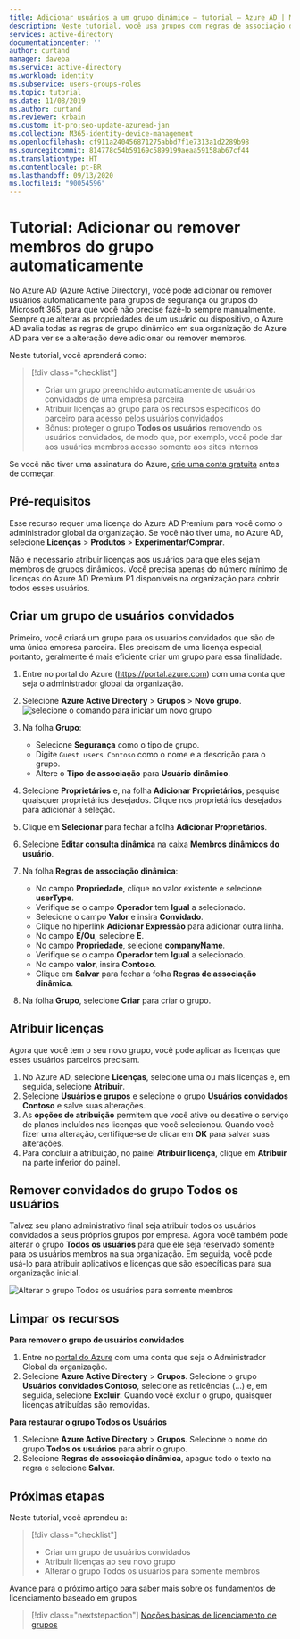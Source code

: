 ```yaml
---
title: Adicionar usuários a um grupo dinâmico – tutorial – Azure AD | Microsoft Docs
description: Neste tutorial, você usa grupos com regras de associação do usuário para adicionar ou remover usuários automaticamente
services: active-directory
documentationcenter: ''
author: curtand
manager: daveba
ms.service: active-directory
ms.workload: identity
ms.subservice: users-groups-roles
ms.topic: tutorial
ms.date: 11/08/2019
ms.author: curtand
ms.reviewer: krbain
ms.custom: it-pro;seo-update-azuread-jan
ms.collection: M365-identity-device-management
ms.openlocfilehash: cf911a240456871275abbd7f1e7313a1d2289b98
ms.sourcegitcommit: 814778c54b59169c5899199aeaa59158ab67cf44
ms.translationtype: HT
ms.contentlocale: pt-BR
ms.lasthandoff: 09/13/2020
ms.locfileid: "90054596"
---
```

# <a name="tutorial-add-or-remove-group-members-automatically"></a>Tutorial: Adicionar ou remover membros do grupo automaticamente

No Azure AD (Azure Active Directory), você pode adicionar ou remover usuários automaticamente para grupos de segurança ou grupos do Microsoft 365, para que você não precise fazê-lo sempre manualmente. Sempre que alterar as propriedades de um usuário ou dispositivo, o Azure AD avalia todas as regras de grupo dinâmico em sua organização do Azure AD para ver se a alteração deve adicionar ou remover membros.

Neste tutorial, você aprenderá como:
> [!div class="checklist"]
> * Criar um grupo preenchido automaticamente de usuários convidados de uma empresa parceira
> * Atribuir licenças ao grupo para os recursos específicos do parceiro para acesso pelos usuários convidados
> * Bônus: proteger o grupo **Todos os usuários** removendo os usuários convidados, de modo que, por exemplo, você pode dar aos usuários membros acesso somente aos sites internos

Se você não tiver uma assinatura do Azure, [crie uma conta gratuita](https://azure.microsoft.com/free/) antes de começar.

## <a name="prerequisites"></a>Pré-requisitos

Esse recurso requer uma licença do Azure AD Premium para você como o administrador global da organização. Se você não tiver uma, no Azure AD, selecione **Licenças** > **Produtos** > **Experimentar/Comprar**.

Não é necessário atribuir licenças aos usuários para que eles sejam membros de grupos dinâmicos. Você precisa apenas do número mínimo de licenças do Azure AD Premium P1 disponíveis na organização para cobrir todos esses usuários. 

## <a name="create-a-group-of-guest-users"></a>Criar um grupo de usuários convidados

Primeiro, você criará um grupo para os usuários convidados que são de uma única empresa parceira. Eles precisam de uma licença especial, portanto, geralmente é mais eficiente criar um grupo para essa finalidade.

1. Entre no portal do Azure (https://portal.azure.com) com uma conta que seja o administrador global da organização.
2. Selecione **Azure Active Directory** > **Grupos** > **Novo grupo**.
   ![selecione o comando para iniciar um novo grupo](./media/groups-dynamic-tutorial/new-group.png)
3. Na folha **Grupo**:
  
   * Selecione **Segurança** como o tipo de grupo.
   * Digite `Guest users Contoso` como o nome e a descrição para o grupo.
   * Altere o **Tipo de associação** para **Usuário dinâmico**.
   
4. Selecione **Proprietários** e, na folha **Adicionar Proprietários**, pesquise quaisquer proprietários desejados. Clique nos proprietários desejados para adicionar à seleção.
5. Clique em **Selecionar** para fechar a folha **Adicionar Proprietários**.  
6. Selecione **Editar consulta dinâmica** na caixa **Membros dinâmicos do usuário**.
7. Na folha **Regras de associação dinâmica**:

   * No campo **Propriedade**, clique no valor existente e selecione **userType**. 
   * Verifique se o campo **Operador** tem **Igual** a selecionado.  
   * Selecione o campo **Valor** e insira **Convidado**. 
   * Clique no hiperlink **Adicionar Expressão** para adicionar outra linha.
   * No campo **E/Ou**, selecione **E**.
   * No campo **Propriedade**, selecione **companyName**.
   * Verifique se o campo **Operador** tem **Igual** a selecionado.
   * No campo **valor**, insira **Contoso**.
   * Clique em **Salvar** para fechar a folha **Regras de associação dinâmica**.
   
8. Na folha **Grupo**, selecione **Criar** para criar o grupo.

## <a name="assign-licenses"></a>Atribuir licenças

Agora que você tem o seu novo grupo, você pode aplicar as licenças que esses usuários parceiros precisam.

1. No Azure AD, selecione **Licenças**, selecione uma ou mais licenças e, em seguida, selecione **Atribuir**.
2. Selecione **Usuários e grupos** e selecione o grupo **Usuários convidados Contoso** e salve suas alterações.
3. As **opções de atribuição** permitem que você ative ou desative o serviço de planos incluídos nas licenças que você selecionou. Quando você fizer uma alteração, certifique-se de clicar em **OK** para salvar suas alterações.
4. Para concluir a atribuição, no painel **Atribuir licença**, clique em **Atribuir** na parte inferior do painel.

## <a name="remove-guests-from-all-users-group"></a>Remover convidados do grupo Todos os usuários

Talvez seu plano administrativo final seja atribuir todos os usuários convidados a seus próprios grupos por empresa. Agora você também pode alterar o grupo **Todos os usuários** para que ele seja reservado somente para os usuários membros na sua organização. Em seguida, você pode usá-lo para atribuir aplicativos e licenças que são específicas para sua organização inicial.

   ![Alterar o grupo Todos os usuários para somente membros](./media/groups-dynamic-tutorial/all-users-edit.png)

## <a name="clean-up-resources"></a>Limpar os recursos

**Para remover o grupo de usuários convidados**

1. Entre no [portal do Azure](https://portal.azure.com) com uma conta que seja o Administrador Global da organização.
2. Selecione **Azure Active Directory** > **Grupos**. Selecione o grupo **Usuários convidados Contoso**, selecione as reticências (...) e, em seguida, selecione **Excluir**. Quando você excluir o grupo, quaisquer licenças atribuídas são removidas.

**Para restaurar o grupo Todos os Usuários**
1. Selecione **Azure Active Directory** > **Grupos**. Selecione o nome do grupo **Todos os usuários** para abrir o grupo.
1. Selecione **Regras de associação dinâmica**, apague todo o texto na regra e selecione **Salvar**.

## <a name="next-steps"></a>Próximas etapas

Neste tutorial, você aprendeu a:
> [!div class="checklist"]
> * Criar um grupo de usuários convidados
> * Atribuir licenças ao seu novo grupo
> * Alterar o grupo Todos os usuários para somente membros

Avance para o próximo artigo para saber mais sobre os fundamentos de licenciamento baseado em grupos
> [!div class="nextstepaction"]
> [Noções básicas de licenciamento de grupos](../fundamentals/active-directory-licensing-whatis-azure-portal.md)



